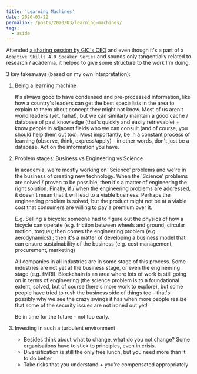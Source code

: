 ```yaml
---
title: 'Learning Machines'
date: 2020-03-22
permalink: /posts/2020/03/learning-machines/
tags:
  - aside
---
```


Attended [a sharing session by GIC's CEO](https://twitter.com/NTUsg/status/1215818307460157440) and even though it's a part of a `Adaptive Skills 4.0 Speaker Series` and sounds only tangentially related to research / academia, it helped to give some structure to the work I'm doing. 

3 key takeaways (based on my own interpretation):

1. Being a learning machine

    It's always good to have condensed and pre-processed information, like how a country's leaders can get the best specialists in the area to explain to them about concept they might not know. Most of us aren't world leaders (yet, haha!), but we can similarly maintain a good cache / database of past knowledge (that's quickly and easily retrievable) + know people in adjacent fields who we can consult (and of course, you should help them out too). Most importantly, be in a constant process of learning (observe, think, express/apply) - in other words, don't just be a database. Act on the information you have. 

2. Problem stages: Business vs Engineering vs Science

    In academia, we're mostly working on 'Science' problems and we're in the business of creating new technology. 
    When the 'Science' problems are solved / proven to be possible, then it's a matter of engineering the right solution.
    Finally, if / when the engineering problems are addressed, it doesn't mean that it will lead to a viable business. Perhaps the engineering problem is solved, but the product might not be at a viable cost that consumers are willing to pay a premium over it. 

    E.g. Selling a bicycle: someone had to figure out the physics of how a bicycle can operate (e.g. friction between wheels and ground, circular motion, torque); then comes the engineering problem (e.g. aerodynamics) ; then it's a matter of developing a business model that can ensure sustainability of the business (e.g. cost management, procurement, marketing)

    All companies in all industries are in some stage of this process. Some industries are not yet at the business stage, or even the engineering stage (e.g. fMRI). Blockchain is an area where lots of work is still going on in terms of engineering (the science problem is to a foundational extent, solved, but of course there's more work to explore), but some people have tried to rush the business side of things too - that's possibly why we see the crazy swings it has when more people realize that some of the security issues are not ironed out yet!

    Be in time for the future - not too early.

3. Investing in such a turbulent environment

    - Besides think about what to change, what do you not change? Some organisations have to stick to principles, even in crisis.
    - Diversification is still the only free lunch, but you need more than it to do better
    - Take risks that you understand + you're compensated appropriately
